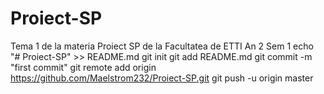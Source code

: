 # Proiect-SP
Tema 1 de la materia Proiect SP de la Facultatea de ETTI An 2 Sem 1
echo "# Proiect-SP" >> README.md
git init
git add README.md
git commit -m "first commit"
git remote add origin https://github.com/Maelstrom232/Proiect-SP.git
git push -u origin master
